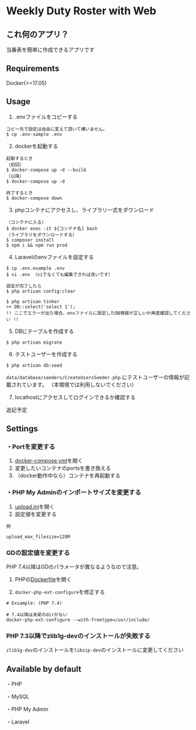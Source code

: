 # Weekly Duty Roster with Web

## これ何のアプリ？

当番表を簡単に作成できるアプリです

## Requirements

Docker(>=17.05)

## Usage

1. .envファイルをコピーする
```
コピー先で設定は自由に変えて頂いて構いません。
$ cp .env-sample .env
```

2. dockerを起動する
```
起動するとき
（初回）
$ docker-compose up -d --build
（以降）
$ docker-compose up -d

終了するとき
$ docker-compose down
```

3. phpコンテナにアクセスし、ライブラリ一式をダウンロード
```
（コンテナに入る）
$ docker exec -it ${コンテナ名} bash
（ライブラリをダウンロードする）
$ composer install
$ npm i && npm run prod
```

4. Laravelのenvファイルを設定する
```
$ cp .env.example .env
$ vi .env （viでなくても編集できれば良いです）

設定が完了したら
$ php artisan config:clear

$ php artisan tinker
>> DB::select('select 1');
!! ここでエラーが出た場合、envファイルに設定したDB情報が正しいか再度確認してください !!
```

5. DBにテーブルを作成する
```
$ php artisan migrate
```
6. テストユーザーを作成する
```
$ php artisan db:seed
```

`data/database/seeders/CreateUsersSeeder.php` にテストユーザーの情報が記載されています。
（本環境では利用しないでください）

7. localhostにアクセスしてログインできるか確認する

追記予定

## Settings

### ・Portを変更する
1. [docker-compose.yml](./docker-compose.yml)を開く
2. 変更したいコンテナのportsを書き換える
3. （docker動作中なら）コンテナを再起動する

### ・PHP My Adminのインポートサイズを変更する
1. [upload.ini](./docker/phpmyadmin/upload.ini)を開く
2. 設定値を変更する
```
例

upload_max_filesize=128M
```

### GDの設定値を変更する
PHP 7.4以降はGDのパラメータが異なるようなので注意。

1. PHPの[Dockerfile](./docker/php/Dockerfile)を開く

2. ` docker-php-ext-configure `を修正する
```
# Exsample: (PHP 7.4)

# 7.4以降は末尾のdirがない
docker-php-ext-configure --with-freetype=/usr/include/
```

### PHP 7.3以降でzlib1g-devのインストールが失敗する

`zlib1g-dev`のインストールを`libzip-dev`のインストールに変更してください

## Available by default

・PHP

・MySQL

・PHP My Admin

・Laravel
